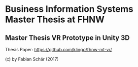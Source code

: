 # Business Information Systems Master Thesis at FHNW

## Master Thesis VR Prototype in Unity 3D

Thesis Paper: https://github.com/klingo/fhnw-mt-vr/

(c) by Fabian Schär (2017)
